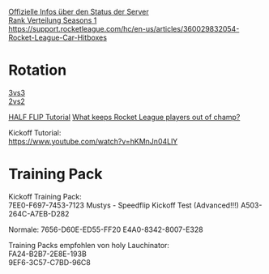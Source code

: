[Offizielle Infos über den Status der Server](https://status.epicgames.com)  
[Rank Verteilung Seasons 1](https://www.reddit.com/r/RocketLeague/comments/kr4weh/season_1_rank_distribution/)  
https://support.rocketleague.com/hc/en-us/articles/360029832054-Rocket-League-Car-Hitboxes

# Rotation
[3vs3](https://www.youtube.com/watch?v=QEhxTfHYeCs)  
[2vs2](https://www.youtube.com/watch?v=yiBzXZ4pNH4)


[HALF FLIP Tutorial](https://www.youtube.com/watch?v=N-Wh5GV116g)
[What keeps Rocket League players out of champ?](https://www.youtube.com/watch?v=x9d49UzgEiA)


Kickoff Tutorial:  
https://www.youtube.com/watch?v=hKMnJn04LlY

# Training Pack
Kickoff Training Pack:  
7EE0-F697-7453-7123
Mustys - Speedflip Kickoff Test (Advanced!!!)
A503-264C-A7EB-D282

Normale:
7656-D60E-ED55-FF20
E4A0-8342-8007-E328

Training Packs empfohlen von holy Lauchinator:  
FA24-B2B7-2E8E-193B  
9EF6-3C57-C7BD-96C8
